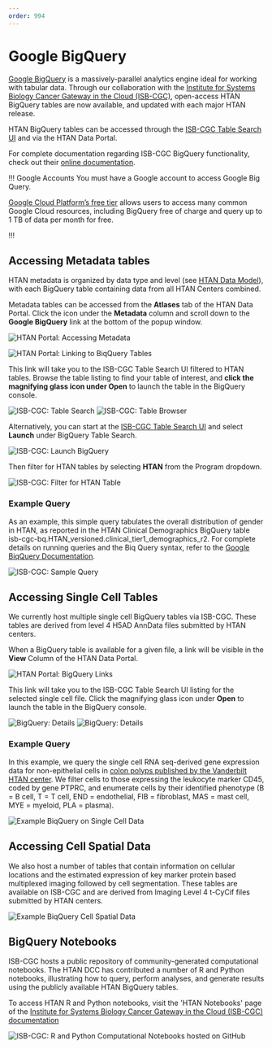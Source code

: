 ```yaml
---
order: 994
---
```


# Google BigQuery

[Google BigQuery](https://cloud.google.com/bigquery) is a massively-parallel analytics engine ideal for working with tabular data. Through our collaboration with the [Institute for Systems Biology Cancer Gateway in the Cloud (ISB-CGC)](https://isb-cgc.appspot.com/), open-access HTAN BigQuery tables are now available, and updated with each major HTAN release.

HTAN BigQuery tables can be accessed through the [ISB-CGC Table Search UI](https://isb-cgc.appspot.com/) and via the HTAN Data Portal.

For complete documentation regarding ISB-CGC BigQuery functionality, check out their [online documentation](https://isb-cancer-genomics-cloud.readthedocs.io/en/latest/sections/BigQueryTableSearchUI.html#).

!!! Google Accounts
You must have a Google account to access Google Big Query.

[Google Cloud Platform’s free tier](https://cloud.google.com/free) allows users to access many common Google Cloud resources, including BigQuery free of charge and query up to 1 TB of data per month for free.

!!!

## Accessing Metadata tables

HTAN metadata is organized by data type and level (see [HTAN Data Model](../data_model/overview.md)), with each BigQuery table containing data from all HTAN Centers combined.

Metadata tables can be accessed from the **Atlases** tab of the HTAN Data Portal. Click the icon under the **Metadata** column and scroll down to the **Google BigQuery** link at the bottom of the popup window.

![HTAN Portal:  Accessing Metadata](../img/big_query1.png)

![HTAN Portal:  Linking to BiqQuery Tables](../img/big_query2.png)

This link will take you to the ISB-CGC Table Search UI filtered to HTAN tables. Browse the table listing to find your table of interest, and **click the magnifying glass icon under Open** to launch the table in the BigQuery console.

![ISB-CGC:  Table Search](../img/big_query3.png)
![ISB-CGC:  Table Browser](../img/big_query4.png)

Alternatively, you can start at the [ISB-CGC Table Search UI](https://isb-cgc.appspot.com/) and select **Launch** under BigQuery Table Search.

![ISB-CGC:  Launch BigQuery](../img/big_query5.png)

Then filter for HTAN tables by selecting **HTAN** from the Program dropdown.

![ISB-CGC:  Filter for HTAN Table](../img/big_query6.png)

### Example Query

As an example, this simple query tabulates the overall distribution of gender in HTAN, as reported in the HTAN Clinical Demographics BigQuery table isb-cgc-bq.HTAN_versioned.clinical_tier1_demographics_r2. For complete details on running queries and the Biq Query syntax, refer to the [Google BiqQuery Documentation](https://cloud.google.com/bigquery/docs).

![ISB-CGC:  Sample Query](../img/big_query7.png)

## Accessing Single Cell Tables

We currently host multiple single cell BigQuery tables via ISB-CGC. These tables are derived from level 4 H5AD AnnData files submitted by HTAN centers.

When a BigQuery table is available for a given file, a link will be visible in the **View** Column of the HTAN Data Portal.

![HTAN Portal:  BigQuery Links](../img/big_query8.png)

This link will take you to the ISB-CGC Table Search UI listing for the selected single cell file. Click the magnifying glass icon under **Open** to launch the table in the BigQuery console.

![BigQuery:  Details](../img/big_query9.png)
![BigQuery:  Details](../img/big_query10.png)

### Example Query

In this example, we query the single cell RNA seq-derived gene expression data for non-epithelial cells in [colon polyps published by the Vanderbilt HTAN center](<https://www.cell.com/cell/fulltext/S0092-8674(21)01381-7>). We filter cells to those expressing the leukocyte marker CD45, coded by gene PTPRC, and enumerate cells by their identified phenotype (B = B cell, T = T cell, END = endothelial, FIB = fibroblast, MAS = mast cell, MYE = myeloid, PLA = plasma).

![Example BiqQuery on Single Cell Data](../img/big_query11.png)

## Accessing Cell Spatial Data
We also host a number of tables that contain information on cellular locations and the estimated expression of key marker protein based multiplexed imaging followed by cell segmentation. These tables are available on ISB-CGC and are derived from Imaging Level 4 t-CyCif files submitted by HTAN centers.

![Example BiqQuery Cell Spatial Data](../img/big_query12.png)


## BigQuery Notebooks

ISB-CGC hosts a public repository of community-generated computational notebooks. The HTAN DCC has contributed a number of R and Python notebooks, illustrating how to query, perform analyses, and generate results using the publicly available HTAN BigQuery tables.

To access HTAN R and Python notebooks, visit the 'HTAN Notebooks' page of the [Institute for Systems Biology Cancer Gateway in the Cloud (ISB-CGC) documentation](https://isb-cancer-genomics-cloud.readthedocs.io/en/latest/sections/HTANNotebooks.html)

![ISB-CGC:  R and Python Computational Notebooks hosted on GitHub](../img/notebook1.png)
